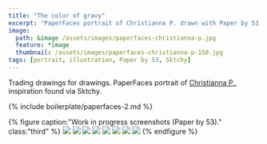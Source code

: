 ```yaml
---
title: "The color of gravy"
excerpt: "PaperFaces portrait of Christianna P. drawn with Paper by 53 on an iPad."
image: 
  path: &image /assets/images/paperfaces-christianna-p.jpg 
  feature: *image
  thumbnail: /assets/images/paperfaces-christianna-p-150.jpg
tags: [portrait, illustration, Paper by 53, Sktchy]
---
```


Trading drawings for drawings. PaperFaces portrait of [Christianna P.](http://sktchy.com/wkGeKD), inspiration found via Sktchy.

{% include boilerplate/paperfaces-2.md %}

{% figure caption:"Work in progress screenshots (Paper by 53)." class:"third" %}
[![](/assets/images/paperfaces-christianna-p-process-1-600.jpg)](/assets/images/paperfaces-christianna-p-process-1-lg.jpg)
[![](/assets/images/paperfaces-christianna-p-process-2-600.jpg)](/assets/images/paperfaces-christianna-p-process-2-lg.jpg)
[![](/assets/images/paperfaces-christianna-p-process-3-600.jpg)](/assets/images/paperfaces-christianna-p-process-3-lg.jpg)
[![](/assets/images/paperfaces-christianna-p-process-4-600.jpg)](/assets/images/paperfaces-christianna-p-process-4-lg.jpg)
[![](/assets/images/paperfaces-christianna-p-process-5-600.jpg)](/assets/images/paperfaces-christianna-p-process-5-lg.jpg)
[![](/assets/images/paperfaces-christianna-p-process-6-600.jpg)](/assets/images/paperfaces-christianna-p-process-6-lg.jpg)
[![](/assets/images/paperfaces-christianna-p-process-7-600.jpg)](/assets/images/paperfaces-christianna-p-process-7-lg.jpg)
[![](/assets/images/paperfaces-christianna-p-process-8-600.jpg)](/assets/images/paperfaces-christianna-p-process-8-lg.jpg)
{% endfigure %}
